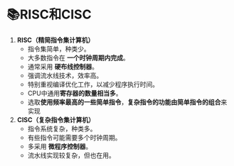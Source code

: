 # 📚RISC和CISC

1. **RISC（精简指令集计算机）**
   - 指令集简单，种类少。
   - 大多数指令在 **一个时钟周期内完成**。
   - 通常采用 **硬布线控制器**。
   - 强调流水线技术，效率高。
   - 特别重视编译优化工作，以减少程序执行时间。
   - CPU中通用**寄存器的数量相当多**。
   - 选取**使用频率最高的一些简单指令**，**复杂指令的功能由简单指令的组合**来实现
2. **CISC（复杂指令集计算机）**
   - 指令系统复杂，种类多。
   - 有些指令可能需要多个时钟周期。
   - 多采用 **微程序控制器**。
   - 流水线实现较复杂，但也在用。
